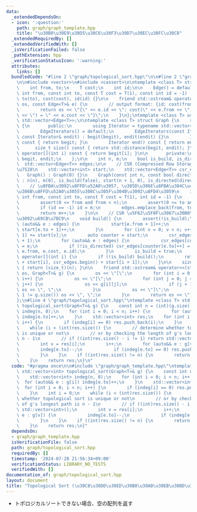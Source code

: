 ```yaml
---
data:
  _extendedDependsOn:
  - icon: ':question:'
    path: graph/graph_template.hpp
    title: "\u30B0\u30E9\u30D5\u30C6\u30F3\u30D7\u30EC\u30FC\u30C8"
  _extendedRequiredBy: []
  _extendedVerifiedWith: []
  _isVerificationFailed: false
  _pathExtension: hpp
  _verificationStatusIcon: ':warning:'
  attributes:
    links: []
  bundledCode: "#line 2 \"graph/topological_sort.hpp\"\n\n#line 2 \"graph/graph_template.hpp\"\
    \n\n#include <vector>\n#include <cassert>\n\ntemplate <class T> struct Edge {\n\
    \    int from, to;\n    T cost;\n    int id;\n\n    Edge() = default;\n    Edge(const\
    \ int from, const int to, const T cost = T(1), const int id = -1) : from(from),\
    \ to(to), cost(cost), id(id) {}\n\n    friend std::ostream& operator<<(std::ostream&\
    \ os, const Edge<T>& e) {\n        // output format: {id: cost(from, to) = cost}\n\
    \        return os << \"{\" << e.id << \": cost(\" << e.from << \", \" << e.to\
    \ << \") = \" << e.cost << \"}\";\n    }\n};\ntemplate <class T> using Edges =\
    \ std::vector<Edge<T>>;\n\ntemplate <class T> struct Graph {\n    struct EdgeIterators\
    \ {\n       public:\n        using Iterator = typename std::vector<Edge<T>>::iterator;\n\
    \        EdgeIterators() = default;\n        EdgeIterators(const Iterator& begit,\
    \ const Iterator& endit) : begit(begit), endit(endit) {}\n        Iterator begin()\
    \ const { return begit; }\n        Iterator end() const { return endit; }\n  \
    \      size_t size() const { return std::distance(begit, endit); }\n        Edge<T>&\
    \ operator[](int i) const { return begit[i]; }\n\n       private:\n        Iterator\
    \ begit, endit;\n    };\n\n    int n, m;\n    bool is_build, is_directed;\n  \
    \  std::vector<Edge<T>> edges;\n\n    // CSR (Compressed Row Storage) \u5F62\u5F0F\
    \u7528\n    std::vector<int> start;\n    std::vector<Edge<T>> csr_edges;\n\n \
    \   Graph() : Graph(0) {}\n    Graph(const int n, const bool directed = false)\
    \ : n(n), m(0), is_build(false), start(n + 1, 0), is_directed(directed) {}\n\n\
    \    // \u8FBA\u3092\u8FFD\u52A0\u3057, \u305D\u306E\u8FBA\u304C\u4F55\u756A\u76EE\
    \u306B\u8FFD\u52A0\u3055\u308C\u305F\u304B\u3092\u8FD4\u3059\n    int add_edge(const\
    \ int from, const int to, const T cost = T(1), int id = -1) {\n        assert(!is_build);\n\
    \        assert(0 <= from and from < n);\n        assert(0 <= to and to < n);\n\
    \        if (id == -1) id = m;\n        edges.emplace_back(from, to, cost, id);\n\
    \        return m++;\n    }\n\n    // CSR \u5F62\u5F0F\u3067\u30B0\u30E9\u30D5\
    \u3092\u69CB\u7BC9\n    void build() {\n        assert(!is_build);\n        for\
    \ (auto&& e : edges) {\n            start[e.from + 1]++;\n            if (!is_directed)\
    \ start[e.to + 1]++;\n        }\n        for (int v = 0; v < n; v++) start[v +\
    \ 1] += start[v];\n        auto counter = start;\n        csr_edges.resize(start.back()\
    \ + 1);\n        for (auto&& e : edges) {\n            csr_edges[counter[e.from]++]\
    \ = e;\n            if (!is_directed) csr_edges[counter[e.to]++] = Edge(e.to,\
    \ e.from, e.cost, e.id);\n        }\n        is_build = true;\n    }\n\n    EdgeIterators\
    \ operator[](int i) {\n        if (!is_build) build();\n        return EdgeIterators(csr_edges.begin()\
    \ + start[i], csr_edges.begin() + start[i + 1]);\n    }\n\n    size_t size() const\
    \ { return (size_t)(n); }\n\n    friend std::ostream& operator<<(std::ostream&\
    \ os, Graph<T>& g) {\n        os << \"[\";\n        for (int i = 0; i < g.size();\
    \ i++) {\n            os << \"[\";\n            for (int j = 0; j < g[i].size();\
    \ j++) {\n                os << g[i][j];\n                if (j + 1 != g[i].size())\
    \ os << \", \";\n            }\n            os << \"]\";\n            if (i +\
    \ 1 != g.size()) os << \", \";\n        }\n        return os << \"]\";\n    }\n\
    };\n#line 4 \"graph/topological_sort.hpp\"\ntemplate <class T> std::vector<int>\
    \ topological_sort(Graph<T>& g) {\n    const int n = (int)(g.size());\n    std::vector<int>\
    \ indeg(n, 0);\n    for (int i = 0; i < n; i++) {\n        for (auto&& e : g[i])\
    \ indeg[e.to]++;\n    }\n    std::vector<int> res;\n    for (int i = 0; i < n;\
    \ i++) {\n        if (indeg[i] == 0) res.push_back(i);\n    }\n    int i = 0;\n\
    \    while (i < (int)res.size()) {\n        // determine whether topological sort\
    \ is unique or not\n        // or by checking the length of g's longest path is\
    \ n - 1\n        // if ((int)res.size() - i != 1) return std::vector<int>();\n\
    \        int v = res[i];\n        i++;\n        for (auto&& e : g[v]) {\n    \
    \        indeg[e.to]--;\n            if (indeg[e.to] == 0) res.push_back(e.to);\n\
    \        }\n    }\n    if ((int)res.size() != n) {\n        return std::vector<int>();\n\
    \    }\n    return res;\n}\n"
  code: "#pragma once\n\n#include \"graph/graph_template.hpp\"\ntemplate <class T>\
    \ std::vector<int> topological_sort(Graph<T>& g) {\n    const int n = (int)(g.size());\n\
    \    std::vector<int> indeg(n, 0);\n    for (int i = 0; i < n; i++) {\n      \
    \  for (auto&& e : g[i]) indeg[e.to]++;\n    }\n    std::vector<int> res;\n  \
    \  for (int i = 0; i < n; i++) {\n        if (indeg[i] == 0) res.push_back(i);\n\
    \    }\n    int i = 0;\n    while (i < (int)res.size()) {\n        // determine\
    \ whether topological sort is unique or not\n        // or by checking the length\
    \ of g's longest path is n - 1\n        // if ((int)res.size() - i != 1) return\
    \ std::vector<int>();\n        int v = res[i];\n        i++;\n        for (auto&&\
    \ e : g[v]) {\n            indeg[e.to]--;\n            if (indeg[e.to] == 0) res.push_back(e.to);\n\
    \        }\n    }\n    if ((int)res.size() != n) {\n        return std::vector<int>();\n\
    \    }\n    return res;\n}"
  dependsOn:
  - graph/graph_template.hpp
  isVerificationFile: false
  path: graph/topological_sort.hpp
  requiredBy: []
  timestamp: '2024-07-28 21:56:34+09:00'
  verificationStatus: LIBRARY_NO_TESTS
  verifiedWith: []
documentation_of: graph/topological_sort.hpp
layout: document
title: "Topological Sort (\u30C8\u30DD\u30ED\u30B8\u30AB\u30EB\u30BD\u30FC\u30C8)"
---
```


- トポロジカルソートできない場合、空の配列を返す
